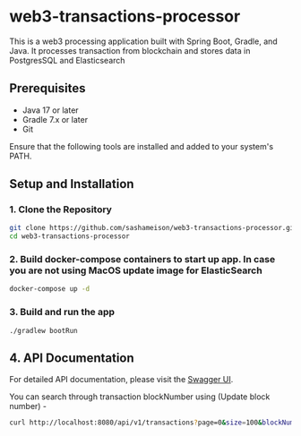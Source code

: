 # web3-transactions-processor

This is a web3 processing application built with Spring Boot, Gradle, and Java. 
It processes transaction from blockchain and stores data in PostgresSQL and Elasticsearch

## Prerequisites

- Java 17 or later
- Gradle 7.x or later
- Git

Ensure that the following tools are installed and added to your system's PATH.

## Setup and Installation

### 1. Clone the Repository

```bash
git clone https://github.com/sashameison/web3-transactions-processor.git
cd web3-transactions-processor
```

### 2. Build docker-compose containers to start up app. In case you are not using MacOS update image for ElasticSearch
```bash
docker-compose up -d
```

### 3. Build and run the app
```
./gradlew bootRun
```


## 4. API Documentation

For detailed API documentation, please visit the [Swagger UI](http://localhost:8080/swagger-ui/index.html).

You can search through transaction blockNumber using (Update block number) -  
```bash
curl http://localhost:8080/api/v1/transactions?page=0&size=100&blockNumber=275059938
```
